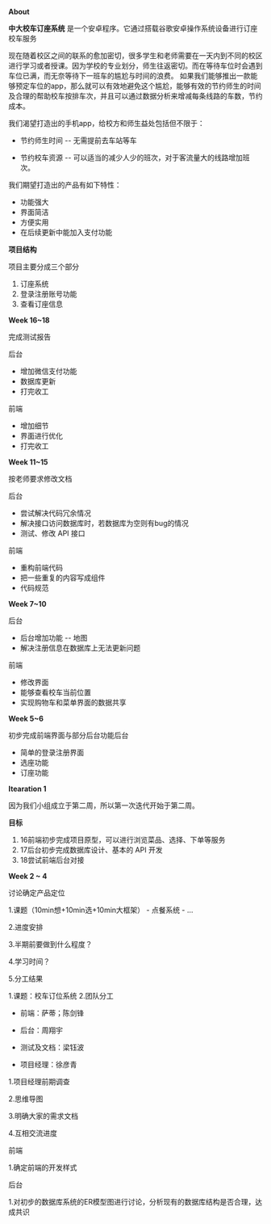 
<strong>About</strong>

</p>
<p><strong>中大校车订座系统</strong> 是一个安卓程序。它通过搭载谷歌安卓操作系统设备进行订座校车服务

</p>
<p>现在随着校区之间的联系的愈加密切，很多学生和老师需要在一天内到不同的校区进行学习或者授课。因为学校的专业划分，师生往返密切。而在等待车位时会遇到车位已满，而无奈等待下一班车的尴尬与时间的浪费。
如果我们能够推出一款能够预定车位的app，那么就可以有效地避免这个尴尬，能够有效的节约师生的时间及合理的帮助校车按排车次，并且可以通过数据分析来增减每条线路的车数，节约成本。


</p>
<p>我们渴望打造出的手机app，给校方和师生益处包括但不限于：

</p>
<ul>
<li><p>节约师生时间
-- 无需提前去车站等车</p>
</li>
<li><p>节约校车资源
-- 可以适当的减少人少的班次，对于客流量大的线路增加班次。</p>
</li>
</ul>
<p>我们期望打造出的产品有如下特性：

</p>
<ul>
<li>功能强大</li>
<li>界面简洁</li>
<li>方便实用</li>
<li>在后续更新中能加入支付功能</li>
</ul>
<p><strong>项目结构</strong>

</p>
<p>项目主要分成三个部分

</p>
<ol>
<li>订座系统</li>
<li>登录注册账号功能</li>
<li>查看订座信息</li>
</ol>
<p><strong>Week 16~18</strong>

</p>
<p>完成测试报告

</p>
<p>后台

</p>
<ul>
<li>增加微信支付功能</li>
<li>数据库更新</li>
<li>打完收工</li>
</ul>
<p>前端

</p>
<ul>
<li>增加细节</li>
<li>界面进行优化</li>
<li>打完收工</li>
</ul>
<p><strong>Week 11~15</strong>

</p>
<p>按老师要求修改文档

</p>
<p>后台

</p>
<ul>
<li>尝试解决代码冗余情况</li>
<li>解决接口访问数据库时，若数据库为空则有bug的情况</li>
<li>测试、修改 API 接口</li>
</ul>
<p>前端

</p>
<ul>
<li>重构前端代码</li>
<li>把一些重复的内容写成组件</li>
<li>代码规范</li>
</ul>
<p><strong>Week 7~10 </strong>


</p>
<p>后台

</p>
<ul>
<li>后台增加功能 -- 地图</li>
<li>解决注册信息在数据库上无法更新问题</li>
</ul>
<p>前端

</p>
<ul>
<li>修改界面</li>
<li>能够查看校车当前位置</li>
<li>实现购物车和菜单界面的数据共享</li>
</ul>
<p><strong>Week 5~6 </strong>

</p>
<p>初步完成前端界面与部分后台功能后台

</p>
<ul>
<li>简单的登录注册界面</li>
<li>选座功能</li>
<li>订座功能</li>
</ul>
<p><strong>Itearation 1</strong>

</p>
<p>因为我们小组成立于第二周，所以第一次迭代开始于第二周。

</p>
<p><strong>目标</strong>

</p>
<ol>
<li>16前端初步完成项目原型，可以进行浏览菜品、选择、下单等服务</li>
<li>17后台初步完成数据库设计、基本的 API 开发</li>
<li>18尝试前端后台对接</li>
</ol>
<p><strong>Week 2 ~ 4</strong>

</p>
<p>讨论确定产品定位

</p>
<p>1.课题（10min想+10min选+10min大框架） 
- 点餐系统
- …

</p>
<p>2.进度安排

</p>
<p>3.半期前要做到什么程度？

</p>
<p>4.学习时间？

</p>
<p>5.分工结果

</p>
<p>1.课题：校车订位系统
2.团队分工
  
- 前端：萨蒂；陈剑锋
  
- 后台：周翔宇

- 测试及文档：梁钰波

- 项目经理：徐彦青

</p>
<p>  
  
  1.项目经理前期调查
  
  2.思维导图
  
  3.明确大家的需求文档
  
  4.互相交流进度


</p>
<p>前端

</p>
<p>  1.确定前端的开发样式


</p>
<p>后台

</p>
<p>  1.对初步的数据库系统的ER模型图进行讨论，分析现有的数据库结构是否合理，达成共识



